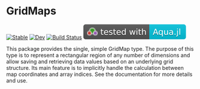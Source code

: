 # GridMaps

[![Stable](https://img.shields.io/badge/docs-stable-blue.svg)](https://ngharrison.github.io/GridMaps.jl/stable/)
[![Dev](https://img.shields.io/badge/docs-dev-blue.svg)](https://ngharrison.github.io/GridMaps.jl/dev/)
[![Build Status](https://github.com/ngharrison/GridMaps.jl/actions/workflows/CI.yml/badge.svg?branch=main)](https://github.com/ngharrison/GridMaps.jl/actions/workflows/CI.yml?query=branch%3Amain)
[![Aqua](https://raw.githubusercontent.com/JuliaTesting/Aqua.jl/master/badge.svg)](https://github.com/JuliaTesting/Aqua.jl)

This package provides the single, simple GridMap type. The purpose of this type is to represent a rectangular region of any number of dimensions and allow saving and retrieving data values based on an underlying grid structure. Its main feature is to implicitly handle the calculation between map coordinates and array indices. See the documentation for more details and use.
